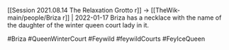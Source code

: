 [[Session 2021.08.14 The Relaxation Grotto r]] -> [[TheWik-main/people/Briza r]] | 2022-01-17
Briza has a necklace with the name of the daughter of the winter queen court lady in it.

#Briza #QueenWinterCourt #Feywild #feywildCourts  #FeyIceQueen 